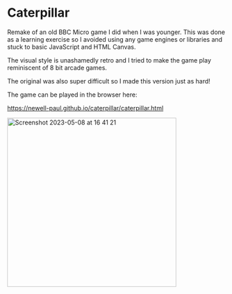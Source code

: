 # Caterpillar

Remake of an old BBC Micro game I did when I was younger. This was done as a learning exercise so I avoided using any game engines or libraries and stuck to basic JavaScript and HTML Canvas.

The visual style is unashamedly retro and I tried to make the game play reminiscent of 8 bit arcade games.

The original was also super difficult so I made this version just as hard!

The game can be played in the browser here:

https://newell-paul.github.io/caterpillar/caterpillar.html

<img width="389" alt="Screenshot 2023-05-08 at 16 41 21" src="https://user-images.githubusercontent.com/38892817/236868194-838de54d-08db-407b-91e4-c4a7db5f854c.png">
